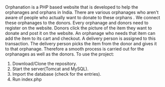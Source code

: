 Orphanation is a PHP based website that is developed to help the orphanages and orphans in India. There are various orphanages who aren't aware of people who actually
want to donate to these orphans . We connect these orphanages to the donors. Every orphanage and donors need to register on the website. Donors click the picture of the
item they want to donate and post it on the website. An orphanage who needs that item can add the item to its cart and checkout. A delivery person is assigned to this
transaction. The delivery person picks the item from the donor and gives it to that orphanage. Therefore a smooth process is carried out for the orphanages as well as
the donors. To use the project:
1. Download/Clone the repository.
2. Start the server(Tomcat and MySQL).
3. Import the database (check for the entries).
4. Run index.php
